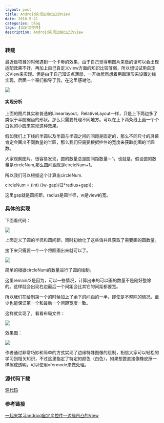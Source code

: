 ```yaml
---
layout: post
title: Android实现边缘凹凸的View
date: 2016-5-21
categories: blog
tags: [自定义控件]
description: Android实现边缘凹凸的View
---   
```


### 转载

最近做项目的时候遇到一个卡劵的效果，由于自己觉得用图片来做的话可以会出现适配效果不好，再加上自己自定义view方面的知识比较薄弱，所以想试试用自定义View来实现。但是由于自己知识点薄弱，一开始居然想着用画矩形来设置边缘实现，后面一个哥们指导了我，在这里感谢他。 


![](http://mmbiz.qpic.cn/mmbiz/MOu2ZNAwZwPfwI0yjhrIBeUhAVOpFniaB5a5ic5ia0GKloj1rpcjumkx8E6YQE2anQGum2Avx0jH3ulmghCbIib5OQ/640?wx_fmt=jpeg&tp=webp&wxfrom=5&wx_lazy=1)

#### 实现分析


上面的图片其实和普通的Linearlayout，RelativeLayout一样，只是上下两边多了类似于半圆锯齿的形状。那么只需要处理不同地方。可以在上下两条线上画一个个白色的小圆来实现这种效果。

假如我们上下线的半圆以及半圆与半圆之间的间距是固定的，那么不同尺寸的屏幕肯定会画出不同数量的半圆，那么我们只需要根据控件的宽度来获取能画的半圆数。

大家观察图片，很容易发现，圆的数量总是圆间距数量－1，也就是，假设圆的数量是circleNum,那么圆间距就是circleNum+1。

所以我们可以根据这个计算出circleNum. 

circleNum = (int) ((w-gap)/(2*radius+gap)); 

这里gap就是圆间距，radius是圆半径，w是view的宽。 


### 具体的实现

下面看代码：

![](http://mmbiz.qpic.cn/mmbiz/MOu2ZNAwZwPfwI0yjhrIBeUhAVOpFniaBRHCUw9lvJLwKTdRSoFd5qhpvGZNOm9gL8oWGefbJW1GqjjUy15WFgA/640?wx_fmt=png&tp=webp&wxfrom=5&wx_lazy=1)

上面定义了圆的半径和圆间距，同时初始化了这些值并且获取了需要画的圆数量。

接下来只需要一个一个将圆画出来就可以了。


![](http://mmbiz.qpic.cn/mmbiz/MOu2ZNAwZwPfwI0yjhrIBeUhAVOpFniaBaXATdwqCfORSaeG471LVOicWia5gXYRrM75yU24uCU5FCZLwla5k6ATg/640?wx_fmt=png&tp=webp&wxfrom=5&wx_lazy=1)


简单的根据circleNum的数量进行了圆的绘制。

这里remain/2是因为，可以一些情况，计算出来的可以画的数量不是刚好整除的。这样就会出现右边最后一个间距会比其它的间距都要宽。

所以我们在绘制第一个的时候加上了余下的间距的一半，即使是不整除的情况。至少也能保证第一个和最后一个间距宽度一致。

这样就实现了，看看布局文件：

![](http://mmbiz.qpic.cn/mmbiz/MOu2ZNAwZwPfwI0yjhrIBeUhAVOpFniaBvNiaS6ibnafgAP1xFZ8BzMlhkqpAOnWWJU3w6a2gib5fVdIQic7CvSPpcw/640?wx_fmt=png&tp=webp&wxfrom=5&wx_lazy=1)

效果图：

![](http://mmbiz.qpic.cn/mmbiz/MOu2ZNAwZwPfwI0yjhrIBeUhAVOpFniaBSETbqSWJiaahE2UibicBibxJudqa45OjRZz5xRtt4vWf1qqgu8H7j1ibLKA/640?wx_fmt=jpeg&tp=webp&wxfrom=5&wx_lazy=1)

作者通过非常巧妙和简单的方式实现了边缘特殊图像的绘制，相信大家可以轻松的学习到相关知识，不过这里指定了特定的颜色（白色），如果想要直接像橡皮擦一样擦成透明，可以使用xfermode来做处理。


### 源代码下载
[源代码](http://download.csdn.net/detail/yissan/9524401)

### 参考链接

[一起来学习android自定义控件—边缘凹凸的View](http://mp.weixin.qq.com/s?__biz=MzAxMTI4MTkwNQ==&mid=2650820217&idx=1&sn=69380a847716dc4c3caca4a702df6f0d&scene=0#wechat_redirect)


